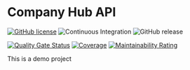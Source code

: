 # Company Hub API

[![GitHub license](https://img.shields.io/github/license/roadtoarch/companyhub-api-java.svg)](https://github.com/roadtoarch/companyhub-api-java/blob/master/LICENSE.md)
![Continuous Integration](https://github.com/roadtoarch/companyhub-api-java/workflows/Continuous%20Integration/badge.svg?branch=master)
![GitHub release](https://img.shields.io/github/release/roadtoarch/companyhub-api-java.svg)

[![Quality Gate Status](https://sonarcloud.io/api/project_badges/measure?project=roadtoarch_companyhub-api-java&metric=alert_status)](https://sonarcloud.io/dashboard?id=roadtoarch_companyhub-api-java)
[![Coverage](https://sonarcloud.io/api/project_badges/measure?project=roadtoarch_companyhub-api-java&metric=coverage)](https://sonarcloud.io/dashboard?id=roadtoarch_companyhub-api-java)
[![Maintainability Rating](https://sonarcloud.io/api/project_badges/measure?project=roadtoarch_companyhub-api-java&metric=sqale_rating)](https://sonarcloud.io/dashboard?id=roadtoarch_companyhub-api-java)

This is a demo project